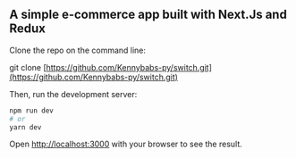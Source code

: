 ## A simple e-commerce app built with Next.Js and Redux

Clone the repo on the command line:

git clone [https://github.com/Kennybabs-py/switch.git](https://github.com/Kennybabs-py/switch.git)

Then, run the development server:

```bash
npm run dev
# or
yarn dev
```

Open [http://localhost:3000](http://localhost:3000) with your browser to see the result.
